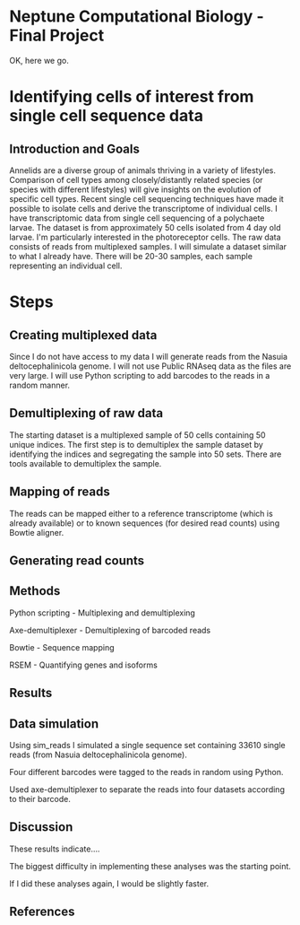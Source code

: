 # Neptune Computational Biology - Final Project


OK, here we go.

# Identifying cells of interest from single cell sequence data

## Introduction and Goals

Annelids are a diverse group of animals thriving in a variety of lifestyles. Comparison of cell types among closely/distantly related species (or species with different lifestyles) will give insights on the evolution of specific cell types. Recent single cell sequencing techniques have made it possible to isolate cells and derive the transcriptome of individual cells.
I have transcriptomic data from single cell sequencing of a polychaete larvae. The dataset is from approximately 50 cells isolated from 4 day old larvae. I'm particularly interested in the photoreceptor cells. The raw data consists of reads from multiplexed samples. I will simulate a dataset similar to what I already have. There will be 20-30 samples, each sample representing an individual cell. 

# Steps

## Creating multiplexed data

Since I do not have access to my data I will generate reads from the Nasuia deltocephalinicola genome. I will not use Public RNAseq data as the files are very large. I will use Python scripting to add barcodes to the reads in a random manner.  

## Demultiplexing of raw data

The starting dataset is a multiplexed sample of 50 cells containing 50 unique indices. The first step is to demultiplex the sample dataset by identifying the indices and segregating the sample into 50 sets. There are tools available to demultiplex the sample.  

## Mapping of reads 

The reads can be mapped either to a reference transcriptome (which is already available) or to known sequences (for desired read counts) using Bowtie aligner.

## Generating read counts


## 


## Methods

Python scripting - Multiplexing and demultiplexing

Axe-demultiplexer - Demultiplexing of barcoded reads

Bowtie - Sequence mapping

RSEM - Quantifying genes and isoforms


## Results

## Data simulation

Using sim_reads I simulated a single sequence set containing 33610 single reads (from Nasuia deltocephalinicola genome).

Four different barcodes were tagged to the reads in random using Python.

Used axe-demultiplexer to separate the reads into four datasets according to their barcode.


## Discussion

These results indicate....

The biggest difficulty in implementing these analyses was the starting point.

If I did these analyses again, I would be slightly faster.

## References


